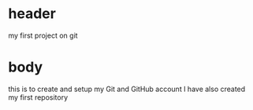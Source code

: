 # header
my first project on git 
# body
  this is to create and setup my  Git and GitHub account
  I have also created my <emp>first repository

